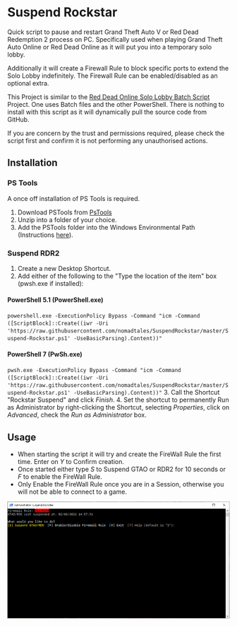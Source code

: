 # Suspend Rockstar
Quick script to pause and restart Grand Theft Auto V or Red Dead Redemption 2 process on PC. Specifically used when playing Grand Theft Auto Online or Red Dead Online as it will put you into a temporary solo lobby.

Additionally it will create a Firewall Rule to block specific ports to extend the Solo Lobby indefinitely. The Firewall Rule can be enabled/disabled as an optional extra.

This Project is similar to the [Red Dead Online Solo Lobby Batch Script](https://github.com/PrettyPrintSpaghettiCode/RDO_Solo_Lobby) Project. One uses Batch files and the other PowerShell. There is nothing to install with this script as it will dynamically pull the source code from GitHub.

If you are concern by the trust and permissions required, please check the script first and confirm it is not performing any unauthorised actions.

## Installation
### PS Tools
A once off installation of PS Tools is required.
1. Download PSTools from [PsTools](https://docs.microsoft.com/en-us/sysinternals/downloads/pstools)
2. Unzip into a folder of your choice.
3. Add the PSTools folder into the Windows Environmental Path (Instructions [here](https://www.architectryan.com/2018/03/17/add-to-the-path-on-windows-10/)).

### Suspend RDR2
1. Create a new Desktop Shortcut.
2. Add either of the following to the "Type the location of the item" box (pwsh.exe if installed):
#### PowerShell 5.1 (PowerShell.exe)
`powershell.exe -ExecutionPolicy Bypass -Command "icm -Command ([ScriptBlock]::Create((iwr -Uri 'https://raw.githubusercontent.com/nomadtales/SuspendRockstar/master/Suspend-Rockstar.ps1' -UseBasicParsing).Content))"`
#### PowerShell 7 (PwSh.exe)
`pwsh.exe -ExecutionPolicy Bypass -Command "icm -Command ([ScriptBlock]::Create((iwr -Uri 'https://raw.githubusercontent.com/nomadtales/SuspendRockstar/master/Suspend-Rockstar.ps1' -UseBasicParsing).Content))"`
3. Call the Shortcut "Rockstar Suspend" and click *Finish*.
4. Set the shortcut to permanently Run as Administrator by right-clicking the Shortcut, selecting *Properties*, click on *Advanced*, check the *Run as Administrator* box.

## Usage
- When starting the script it will try and create the FireWall Rule the first time. Enter on *Y* to Confirm creation.
- Once started either type *S* to Suspend GTAO or RDR2 for 10 seconds or *F* to enable the FireWall Rule.
- Only Enable the FireWall Rule once you are in a Session, otherwise you will not be able to connect to a game.

![Screen Capture](ScreenCap.png)